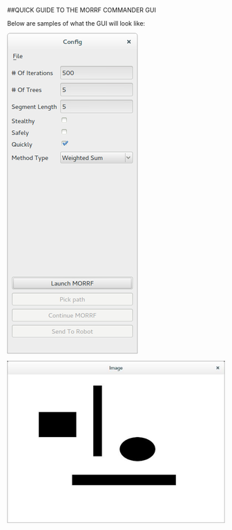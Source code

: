 ##QUICK GUIDE TO THE MORRF COMMANDER GUI

Below are samples of what the GUI will look like:

![Alt text](/commander/readme_images/Morrf_config.png?raw=true "MORRF Config")

![Alt text](/commander/readme_images/MORRF_GUI.jpg?raw=true "MORRF Window")
